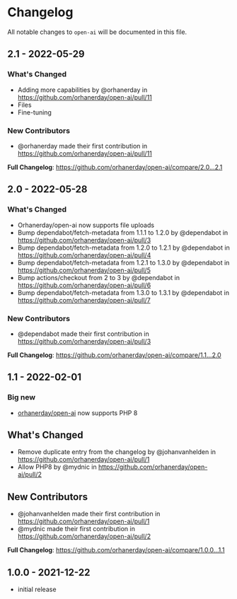 # Changelog

All notable changes to `open-ai` will be documented in this file.

## 2.1 - 2022-05-29

### What's Changed

- Adding more capabilities by @orhanerday in https://github.com/orhanerday/open-ai/pull/11
- Files
- Fine-tuning

### New Contributors

- @orhanerday made their first contribution in https://github.com/orhanerday/open-ai/pull/11

**Full Changelog**: https://github.com/orhanerday/open-ai/compare/2.0...2.1

## 2.0 - 2022-05-28

### What's Changed

- Orhanerday/open-ai now supports file uploads
- Bump dependabot/fetch-metadata from 1.1.1 to 1.2.0 by @dependabot in https://github.com/orhanerday/open-ai/pull/3
- Bump dependabot/fetch-metadata from 1.2.0 to 1.2.1 by @dependabot in https://github.com/orhanerday/open-ai/pull/4
- Bump dependabot/fetch-metadata from 1.2.1 to 1.3.0 by @dependabot in https://github.com/orhanerday/open-ai/pull/5
- Bump actions/checkout from 2 to 3 by @dependabot in https://github.com/orhanerday/open-ai/pull/6
- Bump dependabot/fetch-metadata from 1.3.0 to 1.3.1 by @dependabot in https://github.com/orhanerday/open-ai/pull/7

### New Contributors

- @dependabot made their first contribution in https://github.com/orhanerday/open-ai/pull/3

**Full Changelog**: https://github.com/orhanerday/open-ai/compare/1.1...2.0

## 1.1 - 2022-02-01

### **Big new**

- [orhanerday/open-ai](https://github.com/orhanerday/open-ai) now supports PHP 8

## What's Changed

- Remove duplicate entry from the changelog by @johanvanhelden in https://github.com/orhanerday/open-ai/pull/1
- Allow PHP8 by @mydnic in https://github.com/orhanerday/open-ai/pull/2

## New Contributors

- @johanvanhelden made their first contribution in https://github.com/orhanerday/open-ai/pull/1
- @mydnic made their first contribution in https://github.com/orhanerday/open-ai/pull/2

**Full Changelog**: https://github.com/orhanerday/open-ai/compare/1.0.0...1.1

## 1.0.0 - 2021-12-22

- initial release
